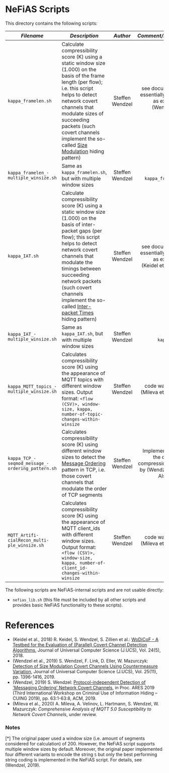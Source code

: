 # NeFiAS Scripts

This directory contains the following scripts:

| *Filename*        | *Description*  | *Author*      | *Comment/Reference* |
| ----------------- | -------------- |:-------------:|--------------------:|
| `kappa_framelen.sh` | Calculate compressibility score (K) using a static window size (1.000) on the basis of the frame length (per flow); i.e. this script helps to detect network covert channels that modulate sizes of succeeding packets (such covert channels implement the so-called [Size Modulation](http://ih-patterns.blogspot.com/p/p1-size-modulation-pattern.html) hiding pattern) | Steffen Wendzel | see documentation; essentially the same as explained in (Wendzel et al., 2019) |
| `kappa_framelen_- multiple_winsize.sh` | Same as `kappa_framelen.sh`, but with multiple window sizes | Steffen Wendzel | same as `kappa_framelen.sh` |
| `kappa_IAT.sh` | Calculate compressibility score (K) using a static window size (1.000) on the basis of inter-packet gaps (per flow); this script helps to detect network covert channels that modulate the timings between succeeding network packets (such covert channels implement the so-called [Inter-packet Times](http://ih-patterns.blogspot.com/p/blog-page_40.html) hiding pattern) | Steffen Wendzel | see documentation; essentially the same as explained in (Keidel et al., 2018) |
| `kappa_IAT_- multiple_winsize.sh` | Same as `kappa_IAT.sh`, but with multiple window sizes | Steffen Wendzel | same as `kappa_IAT.sh` |
| `kappa_MQTT_topics_- multiple_winsize.sh` | Calculates compressibility score (K) using the appearance of MQTT topics with different window sizes. Output format: `<flow (CSV)>, window-size, kappa, number-of-topic-changes-within-winsize` | Steffen Wendzel | code was used for (Mileva et al., 2020) |
| `kappa_TCP_- seqmod_message_- ordering_pattern.sh` | Calculates compressibility score (K) using different window sizes to detect the [Message Ordering](http://ih-patterns.blogspot.com/p/p10-pdu-order-pattern.html) pattern in TCP, i.e. those covert channels that modulate the order of TCP segments | Steffen Wendzel | Implements exactly the coding and compression as used by (Wendzel, 2019). Also, see [*] |
| `MQTT_Artifi- cialRecon_multi- ple_winsize.sh` | Calculates compressibility score (K) using the appearance of MQTT client_ids with different window sizes. Output format: `<flow (CSV)>, window-size, kappa, number-of-client_id-changes-within-winsize` | Steffen Wendzel | code was used for (Mileva et al., 2020) |

The following scripts are NeFiAS-internal scripts and are not usable directly:

* `nefias_lib.sh` (this file must be included by all other scripts and provides basic NeFiAS functionality to these scripts).


# References

* (Keidel et al., 2018) R. Keidel, S. Wendzel, S. Zillien et al.: [WoDiCoF - A Testbed for the Evaluation of (Parallel) Covert Channel Detection Algorithms](http://dx.doi.org/10.3217/jucs-024-05-0556), Journal of Universal Computer Science (J.UCS), Vol. 24(5), 2018.
* (Wendzel et al., 2019) S. Wendzel, F. Link, D. Eller, W. Mazurczyk: [Detection of Size Modulation Covert Channels Using Countermeasure Variation](http://www.jucs.org/jucs_25_11/detection_of_size_modulation), Journal of Universal Computer Science (J.UCS), Vol. 25(11), pp. 1396-1416, 2019.
* (Wendzel, 2019) S. Wendzel: [Protocol-independent Detection of 'Messaging Ordering' Network Covert Channels](https://doi.org/10.1145/3339252.3341477), in Proc. ARES 2019 (Third International Workshop on Criminal Use of Information Hiding – CUING 2019), pp. 63:1-63:8, ACM, 2019.
* (Mileva et al., 2020) A. Mileva, A. Velinov, L. Hartmann, S. Wendzel, W. Mazurczyk: *Comprehensive Analysis of MQTT 5.0 Susceptibility to Network Covert Channels*, under review.


### Notes
[*] The original paper used a window size (i.e. amount of segments considered for calculation) of 200. However, the NeFiAS script supports multiple window sizes by default. Moreover, the original paper implemented four different variants to encode the string `S` but only the best performing string coding is implemented in the NeFiAS script. For details, see (Wendzel, 2019).
